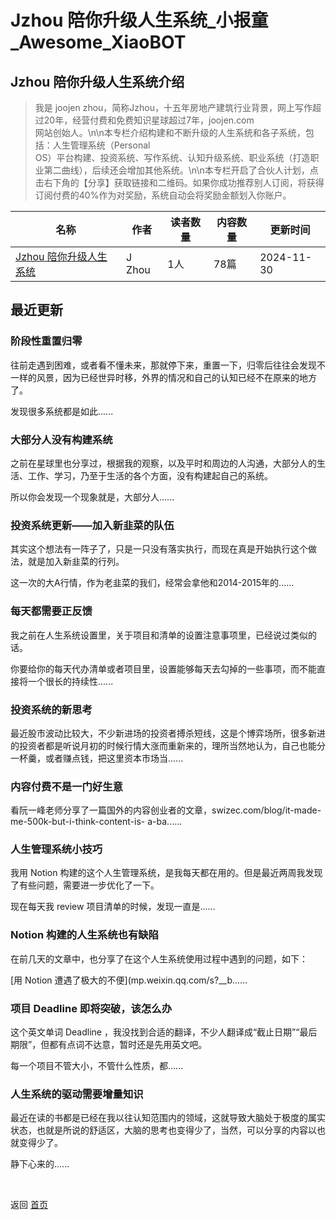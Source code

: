 # Jzhou 陪你升级人生系统_小报童_Awesome_XiaoBOT

## Jzhou 陪你升级人生系统介绍
> 我是 joojen zhou，简称Jzhou，十五年房地产建筑行业背景，网上写作超过20年，经营付费和免费知识星球超过7年，joojen.com  
网站创始人。\n\n本专栏介绍构建和不断升级的人生系统和各子系统，包括：人生管理系统（Personal  
OS）平台构建、投资系统、写作系统、认知升级系统、职业系统（打造职业第二曲线），后续还会增加其他系统。\n\n本专栏开启了合伙人计划，点击右下角的【分享】获取链接和二维码。如果你成功推荐别人订阅，将获得订阅付费的40%作为对奖励，系统自动会将奖励金额划入你账户。  
  


|名称|作者|读者数量|内容数量|更新时间|
|---|---|---|---|---|
|[Jzhou 陪你升级人生系统](https://xiaobot.net/p/JZhou?refer=0b133df9-27dc-423b-8101-639049001c13)|J Zhou|1人|78篇|2024-11-30|

## 最近更新
### 阶段性重置归零

往前走遇到困难，或者看不懂未来，那就停下来，重置一下，归零后往往会发现不一样的风景，因为已经世异时移，外界的情况和自己的认知已经不在原来的地方了。

发现很多系统都是如此......

### 大部分人没有构建系统

之前在星球里也分享过，根据我的观察，以及平时和周边的人沟通，大部分人的生活、工作、学习，乃至于生活的各个方面，没有构建起自己的系统。

所以你会发现一个现象就是，大部分人......

### 投资系统更新——加入新韭菜的队伍

其实这个想法有一阵子了，只是一只没有落实执行，而现在真是开始执行这个做法，就是加入新韭菜的行列。

这一次的大A行情，作为老韭菜的我们，经常会拿他和2014-2015年的......

### 每天都需要正反馈

我之前在人生系统设置里，关于项目和清单的设置注意事项里，已经说过类似的话。

你要给你的每天代办清单或者项目里，设置能够每天去勾掉的一些事项，而不能直接将一个很长的持续性......

### 投资系统的新思考

最近股市波动比较大，不少新进场的投资者搏杀短线，这是个博弈场所，很多新进的投资者都是听说月初的时候行情大涨而重新来的，理所当然地认为，自己也能分一杯羹，或者赚点钱，把这里资本市场当......

### 内容付费不是一门好生意

看阮一峰老师分享了一篇国外的内容创业者的文章，swizec.com/blog/it-made-me-500k-but-i-think-content-is-
a-ba......

### 人生管理系统小技巧

我用 Notion 构建的这个人生管理系统，是我每天都在用的。但是最近两周我发现了有些问题，需要进一步优化了一下。

现在每天我 review 项目清单的时候，发现一直是......

### Notion 构建的人生系统也有缺陷

在前几天的文章中，也分享了在这个人生系统使用过程中遇到的问题，如下：

[用 Notion 遭遇了极大的不便](mp.weixin.qq.com/s?__b......

### 项目 Deadline 即将突破，该怎么办

这个英文单词 Deadline ，我没找到合适的翻译，不少人翻译成“截止日期”“最后期限”，但都有点词不达意，暂时还是先用英文吧。

每一个项目不管大小，不管什么性质，都......

### 人生系统的驱动需要增量知识

最近在读的书都是已经在我以往认知范围内的领域，这就导致大脑处于极度的属实状态，也就是所说的舒适区，大脑的思考也变得少了，当然，可以分享的内容以也就变得少了。

静下心来的......


<a href="https://github.com/Reno9527/awesome-xiaobot" style="color: white; text-decoration: none;">awesome-xiaobot</a>

返回 [首页](../README.md)
